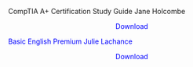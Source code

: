  CompTIA A+ Certification Study Guide
                Jane Holcombe
                <a href="img/pdf(2837).pdf" target="_blank" style="text-decoration:none"> <font color="blue"> <center> Download</center> </a>
	
	
                
Basic English Premium
Julie Lachance
                <a href="img/pdf(2838).pdf" target="_blank" style="text-decoration:none"> <font color="blue"> <center> Download</center> </a>
                
